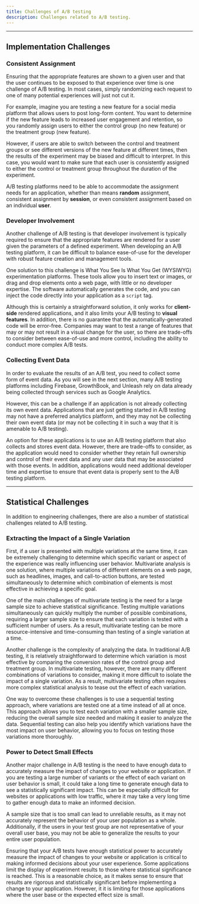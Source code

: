 ```yaml
---
title: Challenges of A/B testing
description: Challenges related to A/B testing.
---
```


---

## Implementation Challenges

### Consistent Assignment

Ensuring that the appropriate features are shown to a given user and that the user continues to be exposed to that experience over time is one challenge of A/B testing. In most cases, simply randomizing each request to one of many potential experiences will just not cut it.

For example, imagine you are testing a new feature for a social media platform that allows users to post long-form content. You want to determine if the new feature leads to increased user engagement and retention, so you randomly assign users to either the control group (no new feature) or the treatment group (new feature).

However, if users are able to switch between the control and treatment groups or see different versions of the new feature at different times, then the results of the experiment may be biased and difficult to interpret. In this case, you would want to make sure that each user is consistently assigned to either the control or treatment group throughout the duration of the experiment.

A/B testing platforms need to be able to accommodate the assignment needs for an application, whether than means **random** assignment, consistent assignment by **session**, or even consistent assignment based on an individual **user**.

### Developer Involvement

Another challenge of A/B testing is that developer involvement is typically required to ensure that the appropriate features are rendered for a user given the parameters of a defined experiment. When developing an A/B testing platform, it can be difficult to balance ease-of-use for the developer with robust feature creation and management tools.

One solution to this challenge is What You See Is What You Get (WYSIWYG) experimentation platforms. These tools allow you to insert text or images, or drag and drop elements onto a web page, with little or no developer expertise. The software automatically generates the code, and you can inject the code directly into your application as a `script` tag.

Although this is certainly a straightforward solution, it only works for **client-side** rendered applications, and it also limits your A/B testing to **visual features**. In addition, there is no guarantee that the automatically-generated code will be error-free. Companies may want to test a range of features that may or may not result in a visual change for the user, so there are trade-offs to consider between ease-of-use and more control, including the ability to conduct more complex A/B tests.

### Collecting Event Data

In order to evaluate the results of an A/B test, you need to collect some form of event data. As you will see in the next section, many A/B testing platforms including Firebase, GrowthBook, and Unleash rely on data already being collected through services such as Google Analytics.

However, this can be a challenge if an application is not already collecting its own event data. Applications that are just getting started in A/B testing may not have a preferred analytics platform, and they may not be collecting their own event data (or may not be collecting it in such a way that it is amenable to A/B testing).

An option for these applications is to use an A/B testing platform that also collects and stores event data. However, there are trade-offs to consider, as the application would need to consider whether they retain full ownership and control of their event data and any user data that may be associated with those events. In addition, applications would need additional developer time and expertise to ensure that event data is properly sent to the A/B testing platform.

---

## Statistical Challenges

In addition to engineering challenges, there are also a number of statistical challenges related to A/B testing.

### Extracting the Impact of a Single Variation

First, if a user is presented with multiple variations at the same time, it can be extremely challenging to determine which specific variant or aspect of the experience was really influencing user behavior. Multivariate analysis is one solution, where multiple variations of different elements on a web page, such as headlines, images, and call-to-action buttons, are tested simultaneously to determine which combination of elements is most effective in achieving a specific goal.

One of the main challenges of multivariate testing is the need for a large sample size to achieve statistical significance. Testing multiple variations simultaneously can quickly multiply the number of possible combinations, requiring a larger sample size to ensure that each variation is tested with a sufficient number of users. As a result, multivariate testing can be more resource-intensive and time-consuming than testing of a single variation at a time.

Another challenge is the complexity of analyzing the data. In traditional A/B testing, it is relatively straightforward to determine which variation is most effective by comparing the conversion rates of the control group and treatment group. In multivariate testing, however, there are many different combinations of variations to consider, making it more difficult to isolate the impact of a single variation. As a result, multivariate testing often requires more complex statistical analysis to tease out the effect of each variation.

One way to overcome these challenges is to use a sequential testing approach, where variations are tested one at a time instead of all at once. This approach allows you to test each variation with a smaller sample size, reducing the overall sample size needed and making it easier to analyze the data. Sequential testing can also help you identify which variations have the most impact on user behavior, allowing you to focus on testing those variations more thoroughly.

### Power to Detect Small Effects

Another major challenge in A/B testing is the need to have enough data to accurately measure the impact of changes to your website or application. If you are testing a large number of variants or the effect of each variant on user behavior is small, it could take a long time to generate enough data to see a statistically significant impact. This can be especially difficult for websites or applications with low traffic, where it may take a very long time to gather enough data to make an informed decision.

A sample size that is too small can lead to unreliable results, as it may not accurately represent the behavior of your user population as a whole. Additionally, if the users in your test group are not representative of your overall user base, you may not be able to generalize the results to your entire user population.

Ensuring that your A/B tests have enough statistical power to accurately measure the impact of changes to your website or application is critical to making informed decisions about your user experience. Some applications limit the display of experiment results to those where statistical significance is reached. This is a reasonable choice, as it makes sense to ensure that results are rigorous and statistically significant before implementing a change to your application. However, it it is limiting for those applications where the user base or the expected effect size is small.
